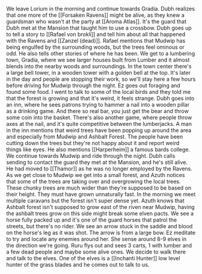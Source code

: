 We leave Lorium in the morning and continue towards Gradia. Dubh realizes that one more of the [[Forsaken Ravens]] might be alive, as they knew a guardsman who wasn't at the party at [[Aroma Atlas]]. It's the guard that Dubh met at the Mansion that taught him to use a crossbow.
Dubh goes up to tell a story to [[Rafael von brokli]] and tell him about all that happened with the Ravens and [[Zanzel (dead)]].
Rafael mentions that Mudwip has being engulfed by the surrounding woods, but the trees feel ominous or odd. He also tells other stories of where he has been.
We get to a lumbering town, Gradia, where we see larger houses built from Lumber and it almost blends into the nearby woods and surroundings. In the town center there's a large bell tower, in a wooden tower with a golden bell at the top. It's later in the day and people are stopping their work, so we'll stay here a few hours before driving for Mudwip through the night.
Ez goes out foraging and found some food.
I went to talk to some of the local birds and they told me that the forest is growing and that it's weird, it feels strange.
Dubh goes into an inn, where he sees patrons trying to hammer a nail into a wooden pillar as a drinking game. And there so real bar, you just get the bear and throw some coin into the basket. There's also another game, where people throw axes at the nail, and it's quite competitive between the lumberjacks.
A man in the inn mentions that weird trees have been popping up around the area and especially from Mudwip and Ashbalt Forest. The people have been cutting down the trees but they're not happy about it and report weird things like eyes. He also mentions [[Harperheim]] a famous bards college.
We continue towards Mudwip and ride through the night.
Dubh calls sending to contact the guard they met at the Mansion, and he's still alive. He had moved to [[Thamor]] as he was no longer employed by the Ravens.
As we get close to Mudwip we get into a small forest, and Azuth notices that some of the trees are taking over and overgrowing the local trees. These chunky trees are much wider than they're supposed to be based on their height. They must have grown unnaturally fast.
In the morning we meet multiple caravans but the forest isn't super dense yet.
Azuth knows that Ashbalt forest isn't supposed to grow east of the riven near Mudwip, having the ashbalt trees grow on this side might break some elven pacts.
We see a horse fully packed up and it's one of the guard horses that patrol the streets, but there's no rider. We see an arrow stuck in the saddle and blood on the horse's leg as it was shot. The arrow is from a large bow.
Ez meditate to try and locate any enemies around her. She sense around 8-9 elves in the direction we're going.
Ruru flys out and sees 3 carts, 1 with lumber and a few dead people and maybe some alive ones. We decide to walk there and talk to the elves.
One of the elves is a [[Inchanti Hunter]] low level hunter of the grass blades and he comes out to talk to us.